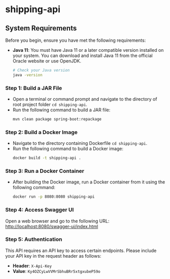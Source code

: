 # shipping-api

## System Requirements

Before you begin, ensure you have met the following requirements:

- **Java 11**: You must have Java 11 or a later compatible version installed on your system. You can download and install Java 11 from the official Oracle website or use OpenJDK.

  ```bash
  # Check your Java version
  java -version

### Step 1: Build a JAR File

* Open a terminal or command prompt and navigate to the directory of root project folder `cd shipping-api`. 
* Run the following command to build a JAR file:
  ```bash 
  mvn clean package spring-boot:repackage

### Step 2: Build a Docker Image

* Navigate to the directory containing Dockerfile `cd shipping-api`. 
* Run the following command to build a Docker image:
   ```bash 
   docker build -t shipping-api .

### Step 3: Run a Docker Container

* After building the Docker image, run a Docker container from it using the following command:
  ```bash 
  docker run -p 8080:8080 shipping-api

###  Step 4: Access Swagger UI
Open a web browser and go to the following URL: [http://localhost:8080/swagger-ui/index.html](http://localhost:8080/swagger-ui/index.html)

###  Step 5: Authentication

This API requires an API key to access certain endpoints. Please include your API key in the request header as follows:

- **Header**: `X-Api-Key`
- **Value**: `Ky4OZCyLwVVMrSbhuBRr5xtgxubeP59o`
